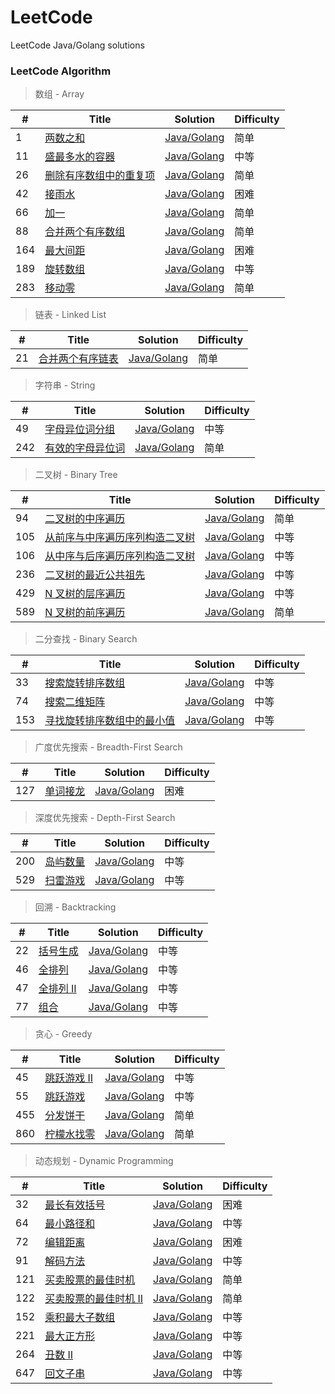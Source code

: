 # LeetCode
LeetCode Java/Golang solutions

### LeetCode Algorithm

> 数组 - Array

| # | Title | Solution | Difficulty |
|---| ----- | -------- | ---------- |
|1|[两数之和](https://leetcode-cn.com/problems/two-sum/) | [Java/Golang](./0001.Two-Sum/README.md)|简单|
|11|[盛最多水的容器](https://leetcode-cn.com/problems/container-with-most-water/) | [Java/Golang](./0011.Container-With-Most-Water/README.md)|中等|
|26|[删除有序数组中的重复项](https://leetcode-cn.com/problems/remove-duplicates-from-sorted-array/) | [Java/Golang](./0026.Remove-Duplicates-from-Sorted-Array/README.md)|简单|
|42|[接雨水](https://leetcode-cn.com/problems/trapping-rain-water/) | [Java/Golang](./0042.Trapping-Rain-Water/README.md)|困难|
|66|[加一](https://leetcode-cn.com/problems/plus-one/) | [Java/Golang](./0066.Plus-One/README.md)|简单|
|88|[合并两个有序数组](https://leetcode-cn.com/problems/merge-sorted-array/) | [Java/Golang](./0088.Merge-Sorted-Array/README.md)|简单|
|164|[最大间距](https://leetcode-cn.com/problems/maximum-gap/) | [Java/Golang](./0164.Maximum-Gap/README.md)|困难|
|189|[旋转数组](https://leetcode-cn.com/problems/rotate-array/) | [Java/Golang](./0189.Rotate-Array/README.md)|中等|
|283|[移动零](https://leetcode-cn.com/problems/move-zeroes/) | [Java/Golang](./0283.Move-Zeroes/README.md)|简单|

> 链表 - Linked List

| # | Title | Solution | Difficulty |
|---| ----- | -------- | ---------- |
|21|[合并两个有序链表](https://leetcode-cn.com/problems/merge-two-sorted-lists/) | [Java/Golang](./0021.Merge-Two-Sorted-Lists/README.md)|简单|

> 字符串 - String

| # | Title | Solution | Difficulty |
|---| ----- | -------- | ---------- |
|49|[字母异位词分组](https://leetcode-cn.com/problems/group-anagrams/) | [Java/Golang](./0049.Group-Anagrams/README.md)|中等|
|242|[有效的字母异位词](https://leetcode-cn.com/problems/valid-anagram/) | [Java/Golang](./0242.Valid-Anagram/README.md)|简单|

> 二叉树 - Binary Tree

| # | Title | Solution | Difficulty |
|---| ----- | -------- | ---------- |
|94|[二叉树的中序遍历](https://leetcode-cn.com/problems/binary-tree-inorder-traversal/) | [Java/Golang](./0094.Binary-Tree-Inorder-Traversal/README.md)|简单|
|105|[从前序与中序遍历序列构造二叉树](https://leetcode-cn.com/problems/construct-binary-tree-from-preorder-and-inorder-traversal/) | [Java/Golang](./0105.Construct-Binary-Tree-from-Preorder-and-Inorder-Traversal/README.md)|中等|
|106|[从中序与后序遍历序列构造二叉树](https://leetcode-cn.com/problems/construct-binary-tree-from-inorder-and-postorder-traversal/) | [Java/Golang](./0106.Construct-Binary-Tree-from-Inorder-and-Postorder-Traversal/README.md)|中等|
|236|[二叉树的最近公共祖先](https://leetcode-cn.com/problems/lowest-common-ancestor-of-a-binary-tree/) | [Java/Golang](./0236.Lowest-Common-Ancestor-of-a-Binary-Tree/README.md)|中等|
|429|[N 叉树的层序遍历](https://leetcode-cn.com/problems/n-ary-tree-level-order-traversal/) | [Java/Golang](./0429.N-Ary-Tree-Level-Order-Traversal/README.md)|中等|
|589|[N 叉树的前序遍历](https://leetcode-cn.com/problems/n-ary-tree-preorder-traversal/) | [Java/Golang](./0589.N-ary-Tree-Preorder-Traversal/README.md)|简单|

> 二分查找 - Binary Search

| # | Title | Solution | Difficulty |
|---| ----- | -------- | ---------- |
|33|[搜索旋转排序数组](https://leetcode-cn.com/problems/search-in-rotated-sorted-array/) | [Java/Golang](./0033.Search-in-Rotated-Sorted-Array/README.md)|中等|
|74|[搜索二维矩阵](https://leetcode-cn.com/problems/search-a-2d-matrix/) | [Java/Golang](./0074.Search-a-2D-Matrix/README.md)|中等|
|153|[寻找旋转排序数组中的最小值](https://leetcode-cn.com/problems/find-minimum-in-rotated-sorted-array/) | [Java/Golang](./0153.Find-Minimum-in-Rotated-Sorted-Array/README.md)|中等|

> 广度优先搜索 - Breadth-First Search

| # | Title | Solution | Difficulty |
|---| ----- | -------- | ---------- |
|127|[单词接龙](https://leetcode-cn.com/problems/word-ladder/) | [Java/Golang](./0127.Word-Ladder/README.md)|困难|

> 深度优先搜索 - Depth-First Search

| # | Title | Solution | Difficulty |
|---| ----- | -------- | ---------- |
|200|[岛屿数量](https://leetcode-cn.com/problems/number-of-islands/) | [Java/Golang](./0200.Number-of-Islands/README.md)|中等|
|529|[扫雷游戏](https://leetcode-cn.com/problems/minesweeper/) | [Java/Golang](./0529.Minesweeper/README.md)|中等|

> 回溯 - Backtracking

| # | Title | Solution | Difficulty |
|---| ----- | -------- | ---------- |
|22|[括号生成](https://leetcode-cn.com/problems/generate-parentheses/) | [Java/Golang](./0022.Generate-Parentheses/README.md)|中等|
|46|[全排列](https://leetcode-cn.com/problems/permutations/) | [Java/Golang](./0046.Permutations/README.md)|中等|
|47|[全排列 II](https://leetcode-cn.com/problems/permutations-ii/) | [Java/Golang](./0047.Permutations-II/README.md)|中等|
|77|[组合](https://leetcode-cn.com/problems/combinations/) | [Java/Golang](./0077.Combinations/README.md)|中等|

> 贪心 - Greedy

| # | Title | Solution | Difficulty |
|---| ----- | -------- | ---------- |
|45|[跳跃游戏 II](https://leetcode-cn.com/problems/jump-game-ii/) | [Java/Golang](./0045.Jump-Game-II/README.md)|中等|
|55|[跳跃游戏](https://leetcode-cn.com/problems/jump-game/) | [Java/Golang](./0055.Jump-Game/README.md)|中等|
|455|[分发饼干](https://leetcode-cn.com/problems/assign-cookies/) | [Java/Golang](./0455.Assign-Cookies/README.md)|简单|
|860|[柠檬水找零](https://leetcode-cn.com/problems/lemonade-change/) | [Java/Golang](./0860.Lemonade-Change/README.md)|简单|

> 动态规划 - Dynamic Programming

| # | Title | Solution | Difficulty |
|---| ----- | -------- | ---------- |
|32|[最长有效括号](https://leetcode-cn.com/problems/longest-valid-parentheses/) | [Java/Golang](./0032.Longest-Valid-Parentheses/README.md)|困难|
|64|[最小路径和](https://leetcode-cn.com/problems/minimum-path-sum/) | [Java/Golang](./0064.Minimum-Path-Sum/README.md)|中等|
|72|[编辑距离](https://leetcode-cn.com/problems/edit-distance/) | [Java/Golang](./0072.Edit-Distance/README.md)|困难|
|91|[解码方法](https://leetcode-cn.com/problems/decode-ways/) | [Java/Golang](./0091.Decode-Ways/README.md)|中等|
|121|[买卖股票的最佳时机](https://leetcode-cn.com/problems/best-time-to-buy-and-sell-stock/) | [Java/Golang](./0121.Best-Time-to-Buy-and-Sell-Stock/README.md)|简单|
|122|[买卖股票的最佳时机 II](https://leetcode-cn.com/problems/best-time-to-buy-and-sell-stock-ii/) | [Java/Golang](./0122.Best-Time-to-Buy-and-Sell-Stock-II/README.md)|简单|
|152|[乘积最大子数组](https://leetcode-cn.com/problems/maximum-product-subarray/) | [Java/Golang](./0152.Maximum-Product-Subarray/README.md)|中等|
|221|[最大正方形](https://leetcode-cn.com/problems/maximal-square/) | [Java/Golang](./0221.Maximal-Square/README.md)|中等|
|264|[丑数 II](https://leetcode-cn.com/problems/ugly-number-ii/) | [Java/Golang](./0264.Ugly-Number-II/README.md)|中等|
|647|[回文子串](https://leetcode-cn.com/problems/palindromic-substrings/) | [Java/Golang](./0647.Palindromic-Substrings/README.md)|中等|

